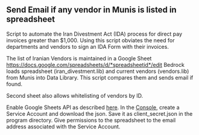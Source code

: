 ## Send Email if any vendor in Munis is listed in spreadsheet

Script to automate the Iran Divestment Act (IDA) process for direct pay invoices greater than $1,000. Using this script obviates the need for departments and vendors to sign an IDA Form with their invoices.

The list of Iranian Vendors is maintained in a Google Sheet 
https://docs.google.com/spreadsheets/d/*spreadsheetid*/edit
Bedrock loads spreadsheet (iran_divestment.lib) and current vendors (vendors.lib) from Munis into Data Library.
This script compares them and sends email if found.

Second sheet also allows whitelisting of vendors by ID.

Enable Google Sheets API as described [here](https://developers.google.com/sheets/api/quickstart/nodejs). In the [Console](https://console.developers.google.com/apis), create a Service Account and download the json. Save it as client_secret.json in the program directory. Give permissions to the spreadsheet to the email address associated with the Service Account.
